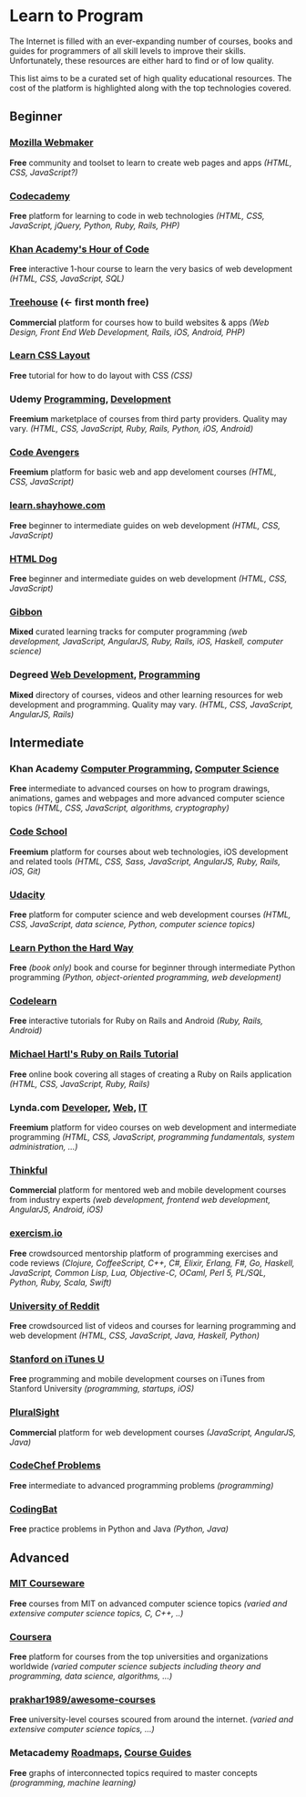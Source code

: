 # Learn to Program

The Internet is filled with an ever-expanding number of courses, books and guides for programmers of all skill levels to improve their skills. Unfortunately, these resources are either hard to find or of low quality.

This list aims to be a curated set of high quality educational resources. The cost of the platform is highlighted along with the top technologies covered.

## Beginner

### [Mozilla Webmaker](https://webmaker.org/)
**Free** community and toolset to learn to create web pages and apps *(HTML, CSS, JavaScript?)*

### [Codecademy](http://www.codecademy.com/)
**Free** platform for learning to code in web technologies *(HTML, CSS, JavaScript, jQuery, Python, Ruby, Rails, PHP)*

### [Khan Academy's Hour of Code](https://www.khanacademy.org/hourofcode)
**Free** interactive 1-hour course to learn the very basics of web development *(HTML, CSS, JavaScript, SQL)*

### [Treehouse](https://teamtreehouse.com/subscribe/plans?cid=1178&discount_code=REDDITLEARN100) (<- first month free)
**Commercial** platform for courses how to build websites & apps *(Web Design, Front End Web Development, Rails, iOS, Android, PHP)*

### [Learn CSS Layout](http://learnlayout.com/)
**Free** tutorial for how to do layout with CSS *(CSS)*

### Udemy [Programming](https://www.udemy.com/courses/search/?q=programming), [Development](https://www.udemy.com/courses/Development/)
**Freemium** marketplace of courses from third party providers. Quality may vary. *(HTML, CSS, JavaScript, Ruby, Rails, Python, iOS, Android)*

### [Code Avengers](http://www.codeavengers.com/)
**Freemium** platform for basic web and app develoment courses *(HTML, CSS, JavaScript)*

### [learn.shayhowe.com](http://learn.shayhowe.com/)
**Free** beginner to intermediate guides on web development *(HTML, CSS, JavaScript)*

### [HTML Dog](http://www.htmldog.com/)
**Free** beginner and intermediate guides on web development *(HTML, CSS, JavaScript)*

### [Gibbon](https://gibbon.co/topics/programming)
**Mixed** curated learning tracks for computer programming *(web development, JavaScript, AngularJS, Ruby, Rails, iOS, Haskell, computer science)*

### Degreed [Web Development](https://degreed.com/learning/web%20development), [Programming](https://degreed.com/learning/programming)
**Mixed** directory of courses, videos and other learning resources for web development and programming. Quality may vary. *(HTML, CSS, JavaScript, AngularJS, Rails)*


## Intermediate

### Khan Academy [Computer Programming](https://www.khanacademy.org/computing/computer-programming), [Computer Science](https://www.khanacademy.org/computing/computer-science)
**Free** intermediate to advanced courses on how to program drawings, animations, games and webpages and more advanced computer science topics *(HTML, CSS, JavaScript, algorithms, cryptography)*

### [Code School](https://www.codeschool.com/)
**Freemium** platform for courses about web technologies, iOS development and related tools *(HTML, CSS, Sass, JavaScript, AngularJS, Ruby, Rails, iOS, Git)*

### [Udacity](https://www.udacity.com/)
**Free** platform for computer science and web development courses *(HTML, CSS, JavaScript, data science, Python, computer science topics)*

### [Learn Python the Hard Way](http://learnpythonthehardway.org/book/)
**Free** *(book only)* book and course for beginner through intermediate Python programming *(Python, object-oriented programming, web development)*

### [Codelearn](http://www.codelearn.org/)
**Free** interactive tutorials for Ruby on Rails and Android *(Ruby, Rails, Android)*

### [Michael Hartl's Ruby on Rails Tutorial](https://www.railstutorial.org/book)
**Free** online book covering all stages of creating a Ruby on Rails application *(HTML, CSS, JavaScript, Ruby, Rails)*

### Lynda.com [Developer](http://www.lynda.com/Developer-training-tutorials/50-0.html), [Web](http://www.lynda.com/Web-training-tutorials/88-0.html), [IT](http://www.lynda.com/IT-training-tutorials/2057-0.html)
**Freemium** platform for video courses on web development and intermediate programming *(HTML, CSS, JavaScript, programming fundamentals, system administration, ...)*

### [Thinkful](http://www.thinkful.com/)
**Commercial** platform for mentored web and mobile development courses from industry experts *(web development, frontend web development, AngularJS, Android, iOS)*

### [exercism.io](http://exercism.io/)
**Free** crowdsourced mentorship platform of programming exercises and code reviews *(Clojure, CoffeeScript, C++, C#, Elixir, Erlang, F#, Go, Haskell, JavaScript, Common Lisp, Lua, Objective-C, OCaml, Perl 5, PL/SQL, Python, Ruby, Scala, Swift)*

### [University of Reddit](http://ureddit.com/category/23442/computer-science)
**Free** crowdsourced list of videos and courses for learning programming and web development *(HTML, CSS, JavaScript, Java, Haskell, Python)*

### [Stanford on iTunes U](http://itunes.stanford.edu/)
**Free** programming and mobile development courses on iTunes from Stanford University *(programming, startups, iOS)*

### [PluralSight](http://www.pluralsight.com/tag/developer?pageSize=48&sort=popular)
**Commercial** platform for web development courses *(JavaScript, AngularJS, Java)*

### [CodeChef Problems](http://www.codechef.com/problems/easy/)
**Free** intermediate to advanced programming problems *(programming)*

### [CodingBat](http://codingbat.com/)
**Free** practice problems in Python and Java *(Python, Java)*


## Advanced

### [MIT Courseware](http://ocw.mit.edu/courses/find-by-topic/#cat=engineering&subcat=computerscience)
**Free** courses from MIT on advanced computer science topics *(varied and extensive computer science topics, C, C++, ..)*

### [Coursera](https://www.coursera.org/courses?categories=cs-ai,cs-programming,cs-systems,cs-theory,infotech)
**Free** platform for courses from the top universities and organizations worldwide *(varied computer science subjects including theory and programming, data science, algorithms, ...)*

### [prakhar1989/awesome-courses](https://github.com/prakhar1989/awesome-courses/blob/master/README.md)
**Free** university-level courses scoured from around the internet. *(varied and extensive computer science topics, ...)*

### Metacademy [Roadmaps](http://metacademy.org/roadmaps/), [Course Guides](http://metacademy.org/course_guides/)
**Free** graphs of interconnected topics required to master concepts *(programming, machine learning)*
